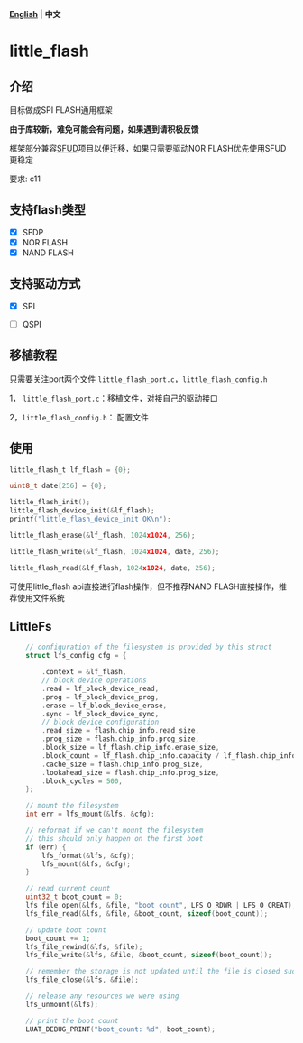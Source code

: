 [**English**](./README.md)  | **中文**

# little_flash



## 介绍
目标做成SPI FLASH通用框架

**由于库较新，难免可能会有问题，如果遇到请积极反馈**

框架部分兼容[SFUD](https://gitee.com/Armink/SFUD)项目以便迁移，如果只需要驱动NOR FLASH优先使用SFUD更稳定

要求: c11

## 支持flash类型

- [x] SFDP
- [x] NOR FLASH
- [x] NAND FLASH

## 支持驱动方式

- [x] SPI
- [ ] QSPI


## 移植教程

只需要关注port两个文件 `little_flash_port.c`，`little_flash_config.h`

1， `little_flash_port.c`：移植文件，对接自己的驱动接口

2，`little_flash_config.h`： 配置文件

## 使用



```c
little_flash_t lf_flash = {0};

uint8_t date[256] = {0};

little_flash_init();
little_flash_device_init(&lf_flash);
printf("little_flash_device_init OK\n");

little_flash_erase(&lf_flash, 1024x1024, 256);

little_flash_write(&lf_flash, 1024x1024, date, 256);

little_flash_read(&lf_flash, 1024x1024, date, 256);


```

可使用little_flash api直接进行flash操作，但不推荐NAND FLASH直接操作，推荐使用文件系统

## LittleFs

```c
    // configuration of the filesystem is provided by this struct
    struct lfs_config cfg = {

        .context = &lf_flash,
        // block device operations
        .read = lf_block_device_read,
        .prog = lf_block_device_prog,
        .erase = lf_block_device_erase,
        .sync = lf_block_device_sync,
        // block device configuration
        .read_size = flash.chip_info.read_size,
        .prog_size = flash.chip_info.prog_size,
        .block_size = lf_flash.chip_info.erase_size,
        .block_count = lf_flash.chip_info.capacity / lf_flash.chip_info.erase_size,
        .cache_size = flash.chip_info.prog_size,
        .lookahead_size = flash.chip_info.prog_size,
        .block_cycles = 500,
    };

    // mount the filesystem
    int err = lfs_mount(&lfs, &cfg);

    // reformat if we can't mount the filesystem
    // this should only happen on the first boot
    if (err) {
        lfs_format(&lfs, &cfg);
        lfs_mount(&lfs, &cfg);
    }

    // read current count
    uint32_t boot_count = 0;
    lfs_file_open(&lfs, &file, "boot_count", LFS_O_RDWR | LFS_O_CREAT);
    lfs_file_read(&lfs, &file, &boot_count, sizeof(boot_count));

    // update boot count
    boot_count += 1;
    lfs_file_rewind(&lfs, &file);
    lfs_file_write(&lfs, &file, &boot_count, sizeof(boot_count));

    // remember the storage is not updated until the file is closed successfully
    lfs_file_close(&lfs, &file);

    // release any resources we were using
    lfs_unmount(&lfs);

    // print the boot count
    LUAT_DEBUG_PRINT("boot_count: %d", boot_count);
```

